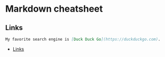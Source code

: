 # Markdown cheatsheet

## Links

```markdown
My favorite search engine is [Duck Duck Go](https://duckduckgo.com).
```

* [Links](https://www.markdownguide.org/basic-syntax/#links)
